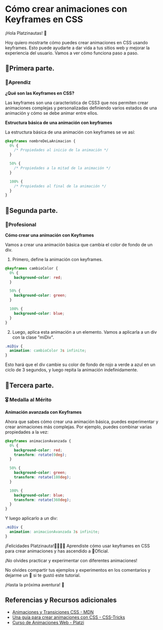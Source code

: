 # Cómo crear animaciones con Keyframes en CSS

¡Hola Platzinautas! 🚀

Hoy quiero mostrarte cómo puedes crear animaciones en CSS usando keyframes. Esto puede ayudarte a dar vida a tus sitios web y mejorar la experiencia del usuario. Vamos a ver cómo funciona paso a paso.

## 🚀Primera parte.

### 🥉Aprendiz

**¿Qué son las Keyframes en CSS?**

Las keyframes son una característica de CSS3 que nos permiten crear animaciones complejas y personalizadas definiendo varios estados de una animación y cómo se debe animar entre ellos.

**Estructura básica de una animación con keyframes**

La estructura básica de una animación con keyframes se ve así:

```css
@keyframes nombreDeLaAnimacion {
  0% {
    /* Propiedades al inicio de la animación */
  }

  50% {
    /* Propiedades a la mitad de la animación */
  }

  100% {
    /* Propiedades al final de la animación */
  }
}
```

## 🚀Segunda parte.

### 🥈Profesional

**Cómo crear una animación con Keyframes**

Vamos a crear una animación básica que cambia el color de fondo de un div.

1. Primero, define la animación con keyframes.

```css
@keyframes cambioColor {
  0% {
    background-color: red;
  }

  50% {
    background-color: green;
  }

  100% {
    background-color: blue;
  }
}
```

2. Luego, aplica esta animación a un elemento. Vamos a aplicarla a un div con la clase "miDiv".

```css
.miDiv {
  animation: cambioColor 3s infinite;
}
```

Esto hará que el div cambie su color de fondo de rojo a verde a azul en un ciclo de 3 segundos, y luego repita la animación indefinidamente.

## 🚀Tercera parte.

### 🎖️ Medalla al Mérito

**Animación avanzada con Keyframes**

Ahora que sabes cómo crear una animación básica, puedes experimentar y crear animaciones más complejas. Por ejemplo, puedes combinar varias propiedades a la vez:

```css
@keyframes animacionAvanzada {
  0% {
    background-color: red;
    transform: rotate(0deg);
  }

  50% {
    background-color: green;
    transform: rotate(180deg);
  }

  100% {
    background-color: blue;
    transform: rotate(360deg);
  }
}
```

Y luego aplicarlo a un div:

```css
.miDiv {
  animation: animacionAvanzada 3s infinite;
}
```

¡Felicidades Platzinauta!👩‍🚀👨‍🚀 Aprendiste cómo usar keyframes en CSS para crear animaciones y has ascendido a 🥇Oficial.

¡No olvides practicar y experimentar con diferentes animaciones!

No olvides compartir tus ejemplos y experimentos en los comentarios y dejarme un 💚 si te gustó este tutorial.

¡Hasta la próxima aventura! 🚀

## Referencias y Recursos adicionales

- [Animaciones y Transiciones CSS - MDN](https://developer.mozilla.org/es/docs/Web/CSS/animation)
- [Una guía para crear animaciones con CSS - CSS-Tricks](https://css-tricks.com/almanac/properties/a/animation/)
- [Curso de Animaciones Web - Platzi](https://platzi.com/cursos/animaciones-web/)
